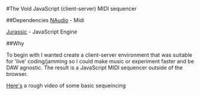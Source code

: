 #The Void
JavaScript (client-server) MIDI sequencer


##Dependencies
[NAudio](https://github.com/naudio/NAudio/) - Midi

[Jurassic](https://github.com/paulbartrum/jurassic) - JavaScript Engine

##Why

To begin with I wanted create a client-server environment that was suitable for 'live' coding/jamming so I could make music or experiment faster and be DAW agnostic. 
The result is a JavaScript MIDI sequencer outside of the browser.

[Here's](https://youtu.be/MDXf9YMIVGY) a rough video of some basic sequeincing 
